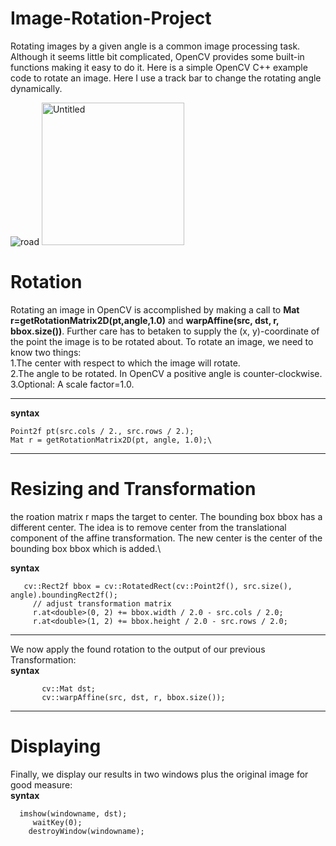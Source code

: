 # Image-Rotation-Project
  Rotating images by a given angle is a common image processing task. Although it seems little bit complicated, OpenCV provides some built-in functions making it easy to do it. Here is a simple OpenCV C++ example code to rotate an image. Here I use a track bar to change the rotating angle dynamically.
  
  ![road](https://user-images.githubusercontent.com/66546368/104435314-3ebc4e80-55b2-11eb-8f89-f2dada6e1569.jpg)          <img width="228" alt="Untitled" src="https://user-images.githubusercontent.com/66546368/104437489-d327b080-55b4-11eb-91f3-db4acba6397a.png">

# Rotation
  Rotating an image in OpenCV is accomplished by making a call to __Mat r=getRotationMatrix2D(pt,angle,1.0)__ and  __warpAffine(src, dst, r, bbox.size())__. Further care has to   betaken to supply the (x, y)-coordinate of the point the image is to be rotated about.
   To rotate an image, we need to know two things:\
   1.The center with respect to which the image will rotate.\
   2.The angle to be rotated. In OpenCV a positive angle is counter-clockwise.\
   3.Optional: A scale factor=1.0.
             
----
 __syntax__
 
    Point2f pt(src.cols / 2., src.rows / 2.);          
    Mat r = getRotationMatrix2D(pt, angle, 1.0);\
----
# Resizing and Transformation
  the roation matrix r maps the target to center. The bounding box bbox has a different center. The idea is to remove center from the translational component of the affine     transformation. The new center is the center of the bounding box bbox which is added.\

 __syntax__
       
       cv::Rect2f bbox = cv::RotatedRect(cv::Point2f(), src.size(), angle).boundingRect2f();
	     // adjust transformation matrix
	     r.at<double>(0, 2) += bbox.width / 2.0 - src.cols / 2.0;
	     r.at<double>(1, 2) += bbox.height / 2.0 - src.rows / 2.0;
----
   We now apply the found rotation to the output of our previous Transformation:\
    __syntax__
           
           cv::Mat dst;
           cv::warpAffine(src, dst, r, bbox.size());
----
# Displaying 
   Finally, we display our results in two windows plus the original image for good measure:\
   __syntax__
      
      imshow(windowname, dst);
	     waitKey(0);
	    destroyWindow(windowname);
    
  

